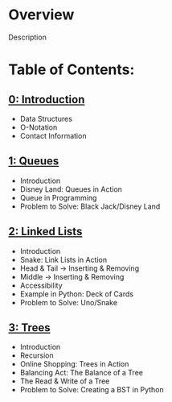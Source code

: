 # Overview

Description

# Table of Contents:

## [0: Introduction](https://github.com/tylerdonison/CSE212-Final/blob/main/0-welcome.md)
* Data Structures
* O-Notation
* Contact Information

## [1: Queues](https://github.com/tylerdonison/CSE212-Final/blob/main/1-queues.md)
* Introduction
* Disney Land: Queues in Action
* Queue in Programming
* Problem to Solve: Black Jack/Disney Land

## [2: Linked Lists](https://github.com/tylerdonison/CSE212-Final/blob/main/2-linked_list.md)
* Introduction
* Snake: Link Lists in Action
* Head & Tail -> Inserting & Removing
* Middle -> Inserting & Removing
* Accessibility
* Example in Python: Deck of Cards
* Problem to Solve: Uno/Snake

## [3: Trees](https://github.com/tylerdonison/CSE212-Final/blob/main/3-trees.md)
* Introduction
* Recursion
* Online Shopping: Trees in Action
* Balancing Act: The Balance of a Tree
* The Read & Write of a Tree
* Problem to Solve: Creating a BST in Python
